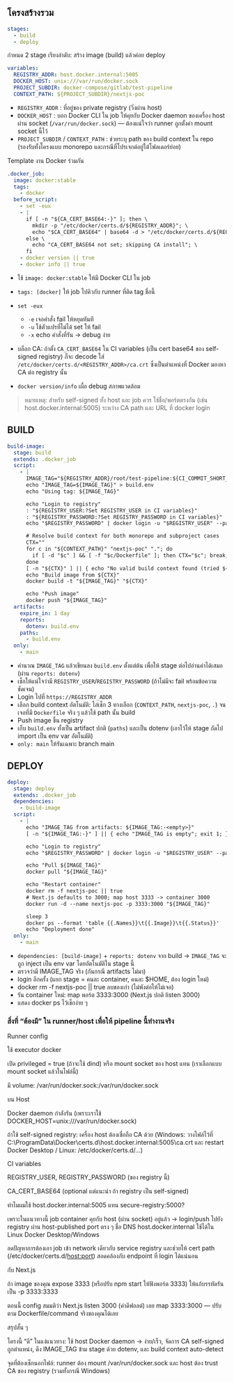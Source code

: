 ## โครงสร้างรวม
```yaml
stages:
  - build
  - deploy
```

กำหนด 2 stage เรียงลำดับ: สร้าง image (build) แล้วค่อย deploy
```yaml
variables:
  REGISTRY_ADDR: host.docker.internal:5005
  DOCKER_HOST: unix:///var/run/docker.sock
  PROJECT_SUBDIR: docker-compose/gitlab/test-pipeline
  CONTEXT_PATH: ${PROJECT_SUBDIR}/nextjs-poc
```

* `REGISTRY_ADDR` : ที่อยู่ของ private registry (วิ่งผ่าน host)
* `DOCKER_HOST` : บอก Docker CLI ใน job ให้คุยกับ Docker daemon ของเครื่อง host ผ่าน socket 
(`/var/run/docker.sock`) — ต้องแน่ใจว่า runner ถูกตั้งค่า mount socket นี้ไว้
* `PROJECT_SUBDIR` / `CONTEXT_PATH` : ช่วยระบุ path ของ build context ใน repo (รองรับทั้งโครงแบบ monorepo และกรณีที่โปรเจกต์อยู่ใต้โฟลเดอร์ย่อย)

Template งาน Docker ร่วมกัน
```yaml
.docker_job:
  image: docker:stable
  tags:
    - docker
  before_script:
    - set -eux
    - |
      if [ -n "${CA_CERT_BASE64:-}" ]; then \
        mkdir -p "/etc/docker/certs.d/${REGISTRY_ADDR}"; \
        echo "$CA_CERT_BASE64" | base64 -d > "/etc/docker/certs.d/${REGISTRY_ADDR}/ca.crt"; \
      else \
        echo "CA_CERT_BASE64 not set; skipping CA install"; \
      fi
    - docker version || true
    - docker info || true
```

* ใช้ `image: docker:stable` ให้มี Docker CLI ใน job
* `tags: [docker]` ให้ job ไปคิวกับ runner ที่ติด tag ชื่อนี้
* `set -eux`
    * `-e` เจอคำสั่ง fail ให้หยุดทันที
    * `-u` ใช้ตัวแปรที่ไม่ได้ set ให้ fail
    * `-x` echo คำสั่งที่รัน → debug ง่าย

* บล็อก CA: ถ้าตั้ง `CA_CERT_BASE64` ใน CI variables (เป็น cert base64 ของ self-signed registry) 
ก็จะ decode ใส่ `/etc/docker/certs.d/<REGISTRY_ADDR>/ca.crt` 
ซึ่งเป็นตำแหน่งที่ Docker มองหา CA ต่อ registry นั้น
* `docker version/info` เผื่อ debug สภาพแวดล้อม

> หมายเหตุ: สำหรับ self-signed ทั้ง host และ job ควร ใช้ชื่อ/พอร์ตตรงกัน 
> (เช่น host.docker.internal:5005) ระหว่าง CA path และ URL ที่ docker login

## BUILD
```yaml
build-image:
  stage: build
  extends: .docker_job
  script:
    - |
      IMAGE_TAG="${REGISTRY_ADDR}/root/test-pipeline:${CI_COMMIT_SHORT_SHA:-dev}"
      echo "IMAGE_TAG=${IMAGE_TAG}" > build.env
      echo "Using tag: ${IMAGE_TAG}"

      echo "Login to registry"
      : "${REGISTRY_USER:?Set REGISTRY_USER in CI variables}"
      : "${REGISTRY_PASSWORD:?Set REGISTRY_PASSWORD in CI variables}"
      echo "$REGISTRY_PASSWORD" | docker login -u "$REGISTRY_USER" --password-stdin "https://${REGISTRY_ADDR}"

      # Resolve build context for both monorepo and subproject cases
      CTX=""
      for c in "${CONTEXT_PATH}" "nextjs-poc" "."; do
        if [ -d "$c" ] && [ -f "$c/Dockerfile" ]; then CTX="$c"; break; fi
      done
      [ -n "${CTX}" ] || { echo "No valid build context found (tried ${CONTEXT_PATH}, nextjs-poc, .)"; ls -la; exit 1; }
      echo "Build image from ${CTX}"
      docker build -t "${IMAGE_TAG}" "${CTX}"

      echo "Push image"
      docker push "${IMAGE_TAG}"
  artifacts:
    expire_in: 1 day
    reports:
      dotenv: build.env
    paths:
      - build.env
  only:
    - main
```

* คำนวณ `IMAGE_TAG` แล้วเขียนลง `build.env` ตั้งแต่ต้น 
เพื่อให้ stage ต่อไปอ่านค่าได้เสมอ (ผ่าน `reports: dotenv`)
* เช็กให้แน่ใจว่ามี `REGISTRY_USER`/`REGISTRY_PASSWORD` (ถ้าไม่มีจะ fail พร้อมข้อความชัดเจน)
* Login ไปที่ `https://REGISTRY_ADDR`
* เลือก build context อัตโนมัติ: ไล่เช็ก 3 ทางเลือก (`CONTEXT_PATH`, `nextjs-poc`, `.`) 
จนเจอที่มี `Dockerfile` จริง ๆ แล้วใช้ path นั้น build
* Push image ขึ้น registry
* เก็บ `build.env` ทั้งเป็น artifact ปกติ (`paths`) และเป็น dotenv 
(เอาไว้ให้ stage ถัดไป import เป็น env var อัตโนมัติ)
* `only: main` ให้รันเฉพาะ branch main

## DEPLOY
```yaml
deploy:
  stage: deploy
  extends: .docker_job
  dependencies:
    - build-image
  script:
    - |
      echo "IMAGE_TAG from artifacts: ${IMAGE_TAG:-<empty>}"
      [ -n "${IMAGE_TAG:-}" ] || { echo "IMAGE_TAG is empty"; exit 1; }

      echo "Login to registry"
      echo "$REGISTRY_PASSWORD" | docker login -u "$REGISTRY_USER" --password-stdin "https://${REGISTRY_ADDR}"

      echo "Pull ${IMAGE_TAG}"
      docker pull "${IMAGE_TAG}"

      echo "Restart container"
      docker rm -f nextjs-poc || true
      # Next.js defaults to 3000; map host 3333 -> container 3000
      docker run -d --name nextjs-poc -p 3333:3000 "${IMAGE_TAG}"

      sleep 3
      docker ps --format 'table {{.Names}}\t{{.Image}}\t{{.Status}}'
      echo "Deployment done"
  only:
    - main
```

* `dependencies: [build-image]` + `reports: dotenv` 
จาก build → `IMAGE_TAG` จะถูก inject เป็น env var โดยอัตโนมัติใน stage นี้
* ตรวจว่ามี IMAGE_TAG จริง (กันกรณี artifacts ไม่มา)
* login อีกครั้ง (แยก stage = คนละ container, คนละ $HOME, ต้อง login ใหม่)
* docker rm -f nextjs-poc || true ลบของเก่า (ไม่พังต่อให้ไม่เจอ)
* รัน container ใหม่: map พอร์ต 3333:3000 (Next.js ปกติ listen 3000)
* แสดง docker ps ไว้เช็กง่าย ๆ

### สิ่งที่ “ต้องมี” ใน runner/host เพื่อให้ pipeline นี้ทำงานจริง

Runner config

ใช้ executor docker

เปิด privileged = true (ถ้าจะใช้ dind) หรือ mount socket ของ host แทน (เราเลือกแบบ mount socket แล้วในไฟล์นี้)

มี volume: /var/run/docker.sock:/var/run/docker.sock

บน Host

Docker daemon กำลังรัน (เพราะเราใช้ DOCKER_HOST=unix:///var/run/docker.sock)

ถ้าใช้ self-signed registry: เครื่อง host ต้องเชื่อถือ CA ด้วย (Windows: วางไฟล์ไว้ที่ C:\ProgramData\Docker\certs.d\host.docker.internal:5005\ca.crt และ restart Docker Desktop / Linux: /etc/docker/certs.d/...)

CI variables

REGISTRY_USER, REGISTRY_PASSWORD (ของ registry นี้)

CA_CERT_BASE64 (optional แต่แนะนำ ถ้า registry เป็น self-signed)

ทำไมผมใช้ host.docker.internal:5005 แทน secure-registry:5000?

เพราะในแนวทางนี้ job container คุยกับ host (ผ่าน socket) อยู่แล้ว → login/push ไปยัง registry ผ่าน host-published port ตรง ๆ ชื่อ DNS host.docker.internal ใช้ได้ใน Linux Docker Desktop/Windows

ลดปัญหาการต้องเอา job เข้า network เดียวกับ service registry และช่วยให้ cert path (/etc/docker/certs.d/<host:port>) สอดคล้องกับ endpoint ที่ login ได้แน่นอน

กับ Next.js

ถ้า image ของคุณ expose 3333 (หรือปรับ npm start ให้ฟังพอร์ต 3333) ให้แก้บรรทัดรันเป็น -p 3333:3333

ตอนนี้ config สมมติว่า Next.js listen 3000 (ค่าดีฟอลต์) เลย map 3333:3000 — ปรับตาม Dockerfile/command จริงของคุณได้เลย

สรุปสั้น ๆ

โครงนี้ “ดี” ในแง่แนวทาง: ใช้ host Docker daemon → ง่าย/เร็ว, จัดการ CA self-signed ถูกตำแหน่ง, ดึง IMAGE_TAG ข้าม stage ด้วย dotenv, และ build context auto-detect

จุดที่ต้องเช็กนอกไฟล์: runner ต้อง mount /var/run/docker.sock และ host ต้อง trust CA ของ registry (รวมทั้งกรณี Windows)